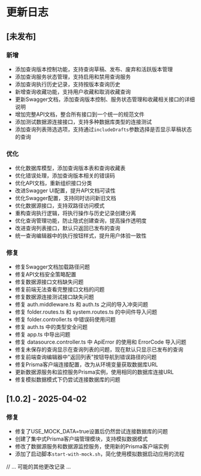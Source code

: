 # 更新日志

## [未发布]

### 新增

- 添加查询版本控制功能，支持查询草稿、发布、废弃和活跃版本管理
- 添加查询服务状态管理，支持启用和禁用查询服务
- 添加查询执行历史记录，支持按版本查询历史
- 新增查询收藏功能，支持用户收藏和取消收藏查询
- 更新Swagger文档，添加查询版本控制、服务状态管理和收藏相关接口的详细说明
- 增加完整API文档，整合所有接口到一个统一的规范文件
- 添加测试数据源连接接口，支持多种数据库类型的连接测试
- 添加查询列表筛选选项，支持通过`includeDrafts`参数选择是否显示草稿状态的查询

### 优化

- 优化数据库模型，添加查询版本表和查询收藏表
- 优化错误处理，添加查询版本相关的错误码
- 优化API文档，重新组织接口分类
- 改进Swagger UI配置，提升API文档可读性
- 优化Swagger配置，支持同时访问新旧文档
- 优化数据源接口，支持双路径访问模式
- 重构查询执行逻辑，将执行操作与历史记录创建分离
- 优化查询管理功能，防止隐式创建查询，提高操作透明度
- 改进查询列表接口，默认只返回已发布的查询
- 统一查询编辑器中的执行按钮样式，提升用户体验一致性

### 修复

- 修复Swagger文档加载路径问题
- 修复API文档安全策略配置
- 修复数据源接口文档缺失问题
- 修复前端无法查看完整接口文档的问题
- 修复数据源连接测试接口缺失问题
- 修复 auth.middleware.ts 和 auth.ts 之间的导入冲突问题
- 修复 folder.routes.ts 和 system.routes.ts 的中间件导入问题
- 修复 folder.controller.ts 中错误码使用问题
- 修复 auth.ts 中的类型安全问题
- 修复 app.ts 中导出问题
- 修复 datasource.controller.ts 中 ApiError 的使用和 ErrorCode 导入问题
- 修复未保存的查询显示在查询列表的问题，现在默认只显示已发布的查询
- 修复前端查询编辑器中"返回列表"按钮导航到错误路径的问题
- 修复Prisma客户端连接配置，改为从环境变量获取数据库URL
- 更新数据源服务和监控服务Prisma实例，使用相同的数据库连接URL
- 修复模拟数据模式下仍尝试连接数据库的问题

## [1.0.2] - 2025-04-02

### 修复
- 修复了USE_MOCK_DATA=true设置后仍然尝试连接数据库的问题
- 创建了集中式Prisma客户端管理模块，支持模拟数据模式
- 修改了数据源服务和数据源监控服务，使用新的Prisma客户端实例
- 添加了启动脚本`start-with-mock.sh`，简化使用模拟数据启动应用的流程

// ... 可能的其他更改记录 ...
